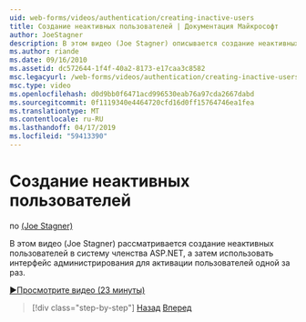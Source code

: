 ```yaml
---
uid: web-forms/videos/authentication/creating-inactive-users
title: Создание неактивных пользователей | Документация Майкрософт
author: JoeStagner
description: В этом видео (Joe Stagner) описывается создание неактивных пользователей в систему членства ASP.NET и затем с помощью интерфейса администрирования для активации пользователям единое...
ms.author: riande
ms.date: 09/16/2010
ms.assetid: dc572644-1f4f-40a2-8173-e17caa3c8582
msc.legacyurl: /web-forms/videos/authentication/creating-inactive-users
msc.type: video
ms.openlocfilehash: d0d9bb0f6471acd996530eab76a97cda2667dabd
ms.sourcegitcommit: 0f1119340e4464720cfd16d0ff15764746ea1fea
ms.translationtype: MT
ms.contentlocale: ru-RU
ms.lasthandoff: 04/17/2019
ms.locfileid: "59413390"
---
```

# <a name="creating-inactive-users"></a>Создание неактивных пользователей

по [(Joe Stagner)](https://github.com/JoeStagner)

В этом видео (Joe Stagner) рассматривается создание неактивных пользователей в систему членства ASP.NET, а затем использовать интерфейс администрирования для активации пользователей одной за раз.

[&#9654;Просмотрите видео (23 минуты)](https://channel9.msdn.com/Blogs/ASP-NET-Site-Videos/creating-inactive-users)

> [!div class="step-by-step"]
> [Назад](simple-web-service-authentication.md)
> [Вперед](sql-injection-defense.md)
